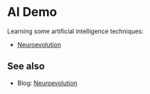 # AI Demo

Learning some artificial intelligence techniques:

* [Neuroevolution](src/main/java/neuroevolution)

## See also

* Blog: [Neuroevolution](https://www.blackpepper.co.uk/what-we-think/blog/neuroevolution)
